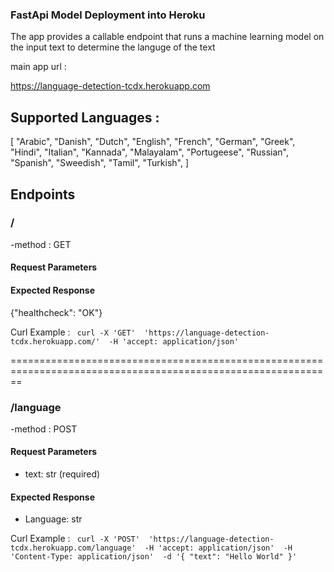 ### FastApi Model Deployment into Heroku 
The app provides a callable endpoint that runs a machine learning model on the input text to determine the languge of the text


main app url : 

https://language-detection-tcdx.herokuapp.com


## Supported Languages : 
[
    "Arabic",
    "Danish",
    "Dutch",
    "English",
    "French",
    "German",
    "Greek",
    "Hindi",
    "Italian",
    "Kannada",
    "Malayalam",
    "Portugeese",
    "Russian",
    "Spanish",
    "Sweedish",
    "Tamil",
    "Turkish",
]

## Endpoints

### /
-method : GET


#### Request Parameters

#### Expected Response
{"healthcheck": "OK"}

Curl Example : 
``` curl -X 'GET'  'https://language-detection-tcdx.herokuapp.com/'  -H 'accept: application/json'``` 


==============================================================================================================


### /language

-method : POST

#### Request Parameters
- text: str (required)

#### Expected Response
- Language: str

Curl Example : 
``` curl -X 'POST'  'https://language-detection-tcdx.herokuapp.com/language'  -H 'accept: application/json'  -H 'Content-Type: application/json'  -d '{ "text": "Hello World" }'``` 

